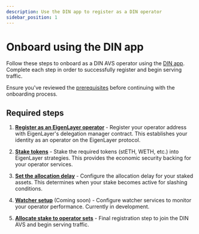```yaml
---
description: Use the DIN app to register as a DIN operator
sidebar_position: 1
---
```


# Onboard using the DIN app

Follow these steps to onboard as a DIN AVS operator using the [DIN app](https://app.din.build).
Complete each step in order to successfully register and begin serving traffic.

Ensure you've reviewed the [prerequisites](../prerequisites.md) before continuing with the onboarding
process.

## Required steps

1. **[Register as an EigenLayer operator](./register-operator.md)** - Register your
   operator address with EigenLayer's delegation manager contract. This establishes your
   identity as an operator on the EigenLayer protocol.

2. **[Stake tokens](./stake-tokens.md)** - Stake the required tokens (stETH, WETH, etc.) into EigenLayer strategies. This provides the economic security backing for your operator services.

3. **[Set the allocation delay](./allocation-delay.md)** - Configure the allocation delay for your staked assets. This determines when your stake becomes active for slashing conditions.

4. **[Watcher setup](./watchers.md)** (Coming soon) - Configure watcher services to monitor your operator performance. Currently in development.

5. **[Allocate stake to operator sets](./opt-in-avs.md)** - Final registration step to join the DIN AVS and begin serving traffic.
